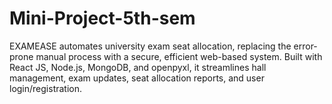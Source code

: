 # Mini-Project-5th-sem
EXAMEASE automates university exam seat allocation, replacing the error-prone manual process with a secure, efficient web-based system. Built with React JS, Node.js, MongoDB, and openpyxl, it streamlines hall management, exam updates, seat allocation reports, and user login/registration. 
